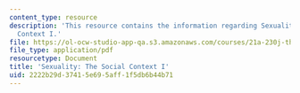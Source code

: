 ```yaml
---
content_type: resource
description: 'This resource contains the information regarding Sexuality: The Social
  Context I.'
file: https://ol-ocw-studio-app-qa.s3.amazonaws.com/courses/21a-230j-the-contemporary-american-family-spring-2004/2222b29d37415e695aff1f5db6b44b71_MIT21A_230JS04_sexuality.pdf
file_type: application/pdf
resourcetype: Document
title: 'Sexuality: The Social Context I'
uid: 2222b29d-3741-5e69-5aff-1f5db6b44b71
---
```

